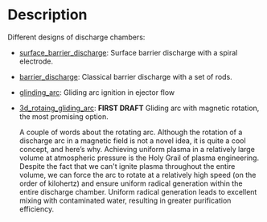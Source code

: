 # Description

Different designs of discharge chambers:

- [surface_barrier_discharge](./surface_barrier_discharge/): Surface barrier discharge with a spiral electrode.
- [barrier_discharge](./barrier_discharge/): Classical barrier discharge with a set of rods.
- [glinding_arc](./glinding_arc/): Gliding arc ignition in ejector flow
  
- [3d_rotaing_gliding_arc](./glinding_arc/): **FIRST DRAFT** Gliding arc with magnetic rotation, the most promising option.
  
  A couple of words about the rotating arc. Although the rotation of a discharge arc in a magnetic field is not a novel idea, it is quite a cool concept, and here’s why. Achieving uniform plasma in a relatively large volume at atmospheric pressure is the Holy Grail of plasma engineering. Despite the fact that we can't ignite plasma throughout the entire volume, we can force the arc to rotate at a relatively high speed (on the order of kilohertz) and ensure uniform radical generation within the entire discharge chamber. Uniform radical generation leads to excellent mixing with contaminated water, resulting in greater purification efficiency.
